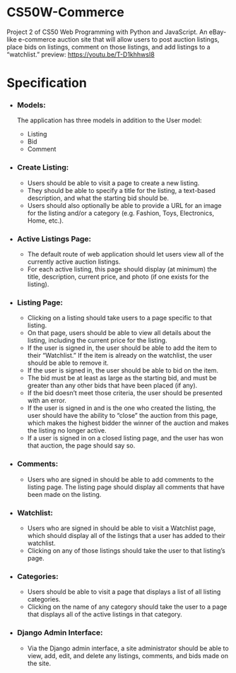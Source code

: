 # CS50W-Commerce

Project 2 of CS50 Web Programming with Python and JavaScript.
An eBay-like e-commerce auction site that will allow users to post auction listings, place bids on listings, comment on those listings, and add listings to a “watchlist.”
preview: https://youtu.be/T-D1khhwsI8

# Specification

- ### Models:
  The application has three models in addition to the User model:
  - Listing
  - Bid
  - Comment
- ### Create Listing:
  - Users should be able to visit a page to create a new listing.
  - They should be able to specify a title for the listing, a text-based description, and what the starting bid should be.
  - Users should also optionally be able to provide a URL for an image for the listing and/or a category (e.g. Fashion, Toys, Electronics, Home, etc.).
- ### Active Listings Page:
  - The default route of web application should let users view all of the currently active auction listings.
  - For each active listing, this page should display (at minimum) the title, description, current price, and photo (if one exists for the listing).
- ### Listing Page:

  - Clicking on a listing should take users to a page specific to that listing.
  - On that page, users should be able to view all details about the listing, including the current price for the listing.
  - If the user is signed in, the user should be able to add the item to their “Watchlist.” If the item is already on the watchlist, the user should be able to remove it.
  - If the user is signed in, the user should be able to bid on the item.
  - The bid must be at least as large as the starting bid, and must be greater than any other bids that have been placed (if any).
  - If the bid doesn’t meet those criteria, the user should be presented with an error.
  - If the user is signed in and is the one who created the listing, the user should have the ability to “close” the auction from this page, which makes the highest bidder the winner of the auction and makes the listing no longer active.
  - If a user is signed in on a closed listing page, and the user has won that auction, the page should say so.

- ### Comments:

  - Users who are signed in should be able to add comments to the listing page. The listing page should display all comments that have been made on the listing.

- ### Watchlist:

  - Users who are signed in should be able to visit a Watchlist page, which should display all of the listings that a user has added to their watchlist.
  - Clicking on any of those listings should take the user to that listing’s page.

- ### Categories:

  - Users should be able to visit a page that displays a list of all listing categories.
  - Clicking on the name of any category should take the user to a page that displays all of the active listings in that category.

- ### Django Admin Interface:
  - Via the Django admin interface, a site administrator should be able to view, add, edit, and delete any listings, comments, and bids made on the site.
